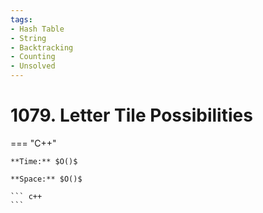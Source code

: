 ```yaml
---
tags:
- Hash Table
- String
- Backtracking
- Counting
- Unsolved
---
```



# 1079. Letter Tile Possibilities

=== "C++"

    **Time:** $O()$

    **Space:** $O()$

    ``` c++
    ```